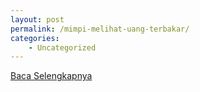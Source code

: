 ```yaml
---
layout: post
permalink: /mimpi-melihat-uang-terbakar/
categories:
    - Uncategorized
---
```


[Baca Selengkapnya](/04)
